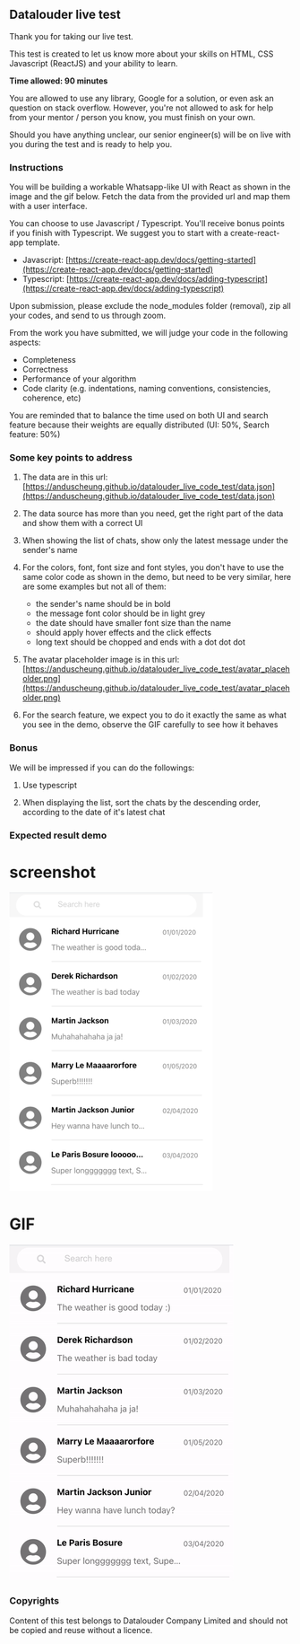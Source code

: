 ## Datalouder live test

Thank you for taking our live test.

This test is created to let us know more about your skills on HTML, CSS Javascript (ReactJS) and your ability to learn.

**Time allowed: 90 minutes**

You are allowed to use any library, Google for a solution, or even ask an question on stack overflow. However, you're not allowed to ask for help from your mentor / person you know, you must finish on your own.

Should you have anything unclear, our senior engineer(s) will be on live with you during the test and is ready to help you.

### Instructions

You will be building a workable Whatsapp-like UI with React as shown in the image and the gif below. Fetch the data from the provided url and map them with a user interface.

You can choose to use Javascript / Typescript. You'll receive bonus points if you finish with Typescript. We suggest you to start with a create-react-app template.

- Javascript: [https://create-react-app.dev/docs/getting-started](https://create-react-app.dev/docs/getting-started)
- Typescript: [https://create-react-app.dev/docs/adding-typescript](https://create-react-app.dev/docs/adding-typescript)

Upon submission, please exclude the node_modules folder (removal), zip all your codes, and send to us through zoom.

From the work you have submitted, we will judge your code in the following aspects:

- Completeness
- Correctness
- Performance of your algorithm
- Code clarity (e.g. indentations, naming conventions, consistencies, coherence, etc)

You are reminded that to balance the time used on both UI and search feature because their weights are equally distributed (UI: 50%, Search feature: 50%)

### Some key points to address

1. The data are in this url: [https://anduscheung.github.io/datalouder_live_code_test/data.json](https://anduscheung.github.io/datalouder_live_code_test/data.json)

2. The data source has more than you need, get the right part of the data and show them with a correct UI

3. When showing the list of chats, show only the latest message under the sender's name

4. For the colors, font, font size and font styles, you don't have to use the same color code as shown in the demo, but need to be very similar, here are some examples but not all of them:

   - the sender's name should be in bold
   - the message font color should be in light grey
   - the date should have smaller font size than the name
   - should apply hover effects and the click effects
   - long text should be chopped and ends with a dot dot dot

5. The avatar placeholder image is in this url: [https://anduscheung.github.io/datalouder_live_code_test/avatar_placeholder.png](https://anduscheung.github.io/datalouder_live_code_test/avatar_placeholder.png)

6. For the search feature, we expect you to do it exactly the same as what you see in the demo, observe the GIF carefully to see how it behaves

### Bonus

We will be impressed if you can do the followings:

1. Use typescript

2. When displaying the list, sort the chats by the descending order, according to the date of it's latest chat

### Expected result demo

# screenshot

![image](/sample_img.png)

# GIF

![Alt Text](/sample_gif.gif)

### Copyrights

Content of this test belongs to Datalouder Company Limited and should not be copied and reuse without a licence.
